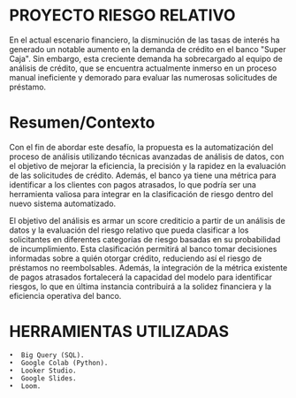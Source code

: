 # PROYECTO RIESGO RELATIVO

En el actual escenario financiero, la disminución de las tasas de interés ha generado un notable aumento en la demanda de crédito en el banco "Super Caja". Sin embargo, esta creciente demanda ha sobrecargado al equipo de análisis de crédito, que se encuentra actualmente inmerso en un proceso manual ineficiente y demorado para evaluar las numerosas solicitudes de préstamo. 

# Resumen/Contexto

Con el fin de abordar este desafío, la propuesta es la automatización del proceso de análisis utilizando técnicas avanzadas de análisis de datos, con el objetivo de mejorar la eficiencia, la precisión y la rapidez en la evaluación de las solicitudes de crédito. Además, el banco ya tiene una métrica para identificar a los clientes con pagos atrasados, lo que podría ser una herramienta valiosa para integrar en la clasificación de riesgo dentro del nuevo sistema automatizado.

El objetivo del análisis es armar un score crediticio a partir de un análisis de datos y la evaluación del riesgo relativo que pueda clasificar a los solicitantes en diferentes categorías de riesgo basadas en su probabilidad de incumplimiento. Esta clasificación permitirá al banco tomar decisiones informadas sobre a quién otorgar crédito, reduciendo así el riesgo de préstamos no reembolsables. Además, la integración de la métrica existente de pagos atrasados fortalecerá la capacidad del modelo para identificar riesgos, lo que en última instancia contribuirá a la solidez financiera y la eficiencia operativa del banco.

# HERRAMIENTAS UTILIZADAS

    •  Big Query (SQL).
    •  Google Colab (Python).
    •  Looker Studio.
    •  Google Slides.
    •  Loom.
